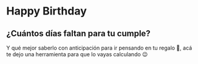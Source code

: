 # Happy Birthday

## ¿Cuántos días faltan para tu cumple?

Y qué mejor saberlo con anticipación para ir pensando en tu regalo 🥳, acá te dejo una herramienta para que lo vayas calculando 😉
 
